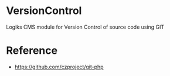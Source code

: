 # VersionControl

Logiks CMS module for Version Control of source code using GIT




# Reference
+ https://github.com/czproject/git-php
